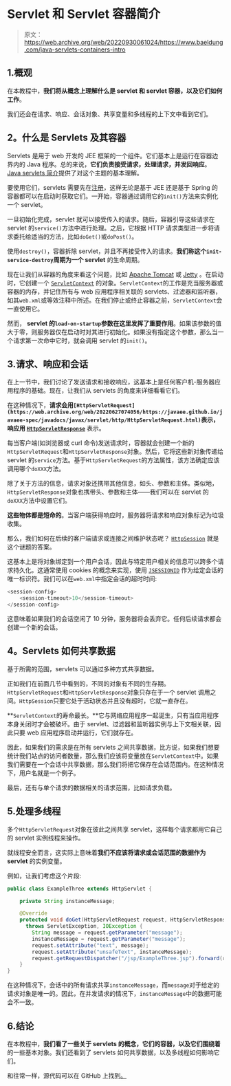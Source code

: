 # Servlet 和 Servlet 容器简介

> 原文：<https://web.archive.org/web/20220930061024/https://www.baeldung.com/java-servlets-containers-intro>

## 1.概观

在本教程中，**我们将从概念上理解什么是 servlet 和 servlet 容器，以及它们如何工作**。

我们还会在请求、响应、会话对象、共享变量和多线程的上下文中看到它们。

## 2。什么是 Servlets 及其容器

Servlets 是用于 web 开发的 JEE 框架的一个组件。它们基本上是运行在容器边界内的 Java 程序。总的来说，**它们负责接受请求，处理请求，并发回响应**。[Java servlets 简介](/web/20220627074056/https://www.baeldung.com/intro-to-servlets)提供了对这个主题的基本理解。

要使用它们，servlets 需要先在[注册](/web/20220627074056/https://www.baeldung.com/register-servlet)，这样无论是基于 JEE 还是基于 Spring 的容器都可以在启动时获取它们。一开始，容器通过调用它的`init()`方法来实例化一个 servlet。

一旦初始化完成，servlet 就可以接受传入的请求。随后，容器引导这些请求在 servlet 的`service()`方法中进行处理。之后，它根据 HTTP 请求类型进一步将请求委托给适当的方法，比如`doGet()`或`doPost()`。

使用`destroy()`，容器拆除 servlet，并且不再接受传入的请求。**我们称这个`init-service-destroy`周期为一个 servlet** 的生命周期。

现在让我们从容器的角度来看这个问题，比如 [Apache Tomcat](/web/20220627074056/https://www.baeldung.com/tomcat) 或 [Jetty](/web/20220627074056/https://www.baeldung.com/deploy-to-jetty) 。在启动时，它创建一个 [`ServletContext`](/web/20220627074056/https://www.baeldung.com/context-servlet-initialization-param) 的对象。`ServletContext`的工作是充当服务器或容器的内存，并记住所有与 web 应用程序相关联的 servlets、过滤器和监听器，如其`web.xml`或等效注释中所述。在我们停止或终止容器之前，`ServletContext`会一直使用它。

然而， **servlet 的`load-on-startup`参数在这里发挥了重要作用**。如果该参数的值大于零，则服务器仅在启动时对其进行初始化。如果没有指定这个参数，那么当一个请求第一次命中它时，就会调用 servlet 的`init()`。

## 3.请求、响应和会话

在上一节中，我们讨论了发送请求和接收响应，这基本上是任何客户机-服务器应用程序的基础。现在，让我们从 servlets 的角度来详细看看它们。

在这种情况下，**请求会用`[HttpServletRequest](https://web.archive.org/web/20220627074056/https://javaee.github.io/javaee-spec/javadocs/javax/servlet/http/HttpServletRequest.html)`表示，响应用 [`HttpServletResponse`](https://web.archive.org/web/20220627074056/https://javaee.github.io/javaee-spec/javadocs/javax/servlet/http/HttpServletResponse.html)** 表示。

每当客户端(如浏览器或 curl 命令)发送请求时，容器就会创建一个新的`HttpServletRequest`和`HttpServletResponse`对象。然后，它将这些新对象传递给 servlet 的`service`方法。基于`HttpServletRequest`的方法属性，该方法确定应该调用哪个`doXXX`方法。

除了关于方法的信息，请求对象还携带其他信息，如头、参数和主体。类似地，`HttpServletResponse`对象也携带头、参数和主体——我们可以在 servlet 的`doXXX`方法中设置它们。

**这些物体都是短命的**。当客户端获得响应时，服务器将请求和响应对象标记为垃圾收集。

那么，我们如何在后续的客户端请求或连接之间维护状态呢？ [`HttpSession`](https://web.archive.org/web/20220627074056/https://javaee.github.io/javaee-spec/javadocs/javax/servlet/http/HttpSession.html) 就是这个谜题的答案。

这基本上是将对象绑定到一个用户会话，因此与特定用户相关的信息可以跨多个请求持久化。这通常使用 cookies 的概念来实现，使用 [`JSESSIONID`](/web/20220627074056/https://www.baeldung.com/java-servlet-cookies-session#httpsession-object) 作为给定会话的唯一标识符。我们可以在`web.xml`中指定会话的超时时间:

```java
<session-config>
    <session-timeout>10</session-timeout>
</session-config> 
```

这意味着如果我们的会话空闲了 10 分钟，服务器将会丢弃它。任何后续请求都会创建一个新的会话。

## 4。Servlets 如何共享数据

基于所需的范围，servlets 可以通过多种方式共享数据。

正如我们在前面几节中看到的，不同的对象有不同的生存期。`HttpServletRequest`和`HttpServletResponse`对象只存在于一个 servlet 调用之间。`HttpSession`只要它处于活动状态并且没有超时，它就一直存在。

**`ServletContext`的寿命最长。**它与网络应用程序一起诞生，只有当应用程序本身关闭时才会被破坏。由于 servlet、过滤器和监听器实例与上下文相关联，因此只要 web 应用程序启动并运行，它们就存在。

因此，如果我们的需求是在所有 servlets 之间共享数据，比方说，如果我们想要统计我们站点的访问者数量，那么我们应该将变量放在`ServletContext`中。如果我们需要在一个会话中共享数据，那么我们将把它保存在会话范围内。在这种情况下，用户名就是一个例子。

最后，还有与单个请求的数据相关的请求范围，比如请求负载。

## 5.处理多线程

多个`HttpServletRequest`对象在彼此之间共享 servlet，这样每个请求都用它自己的 servlet 实例线程来操作。

就线程安全而言，这实际上意味着**我们不应该将请求或会话范围的数据作为 servlet** 的实例变量。

例如，让我们考虑这个片段:

```java
public class ExampleThree extends HttpServlet {

    private String instanceMessage;

    @Override
    protected void doGet(HttpServletRequest request, HttpServletResponse response) 
      throws ServletException, IOException {
        String message = request.getParameter("message");
        instanceMessage = request.getParameter("message");
        request.setAttribute("text", message);
        request.setAttribute("unsafeText", instanceMessage);
        request.getRequestDispatcher("/jsp/ExampleThree.jsp").forward(request, response);
    }
}
```

在这种情况下，会话中的所有请求共享`instanceMessage`，而`message`对于给定的请求对象是唯一的。因此，在并发请求的情况下，`instanceMessage`中的数据可能会不一致。

## 6.结论

在本教程中，**我们看了一些关于 servlets 的概念，它们的容器，以及它们围绕着**的一些基本对象。我们还看到了 servlets 如何共享数据，以及多线程如何影响它们。

和往常一样，源代码可以在 GitHub 上找到[。](https://web.archive.org/web/20220627074056/https://github.com/eugenp/tutorials/tree/master/spring-web-modules/spring-mvc-xml)